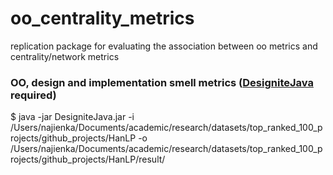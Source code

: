 # oo_centrality_metrics
replication package for evaluating the association between oo metrics and centrality/network metrics

### OO, design and implementation smell metrics ([DesigniteJava](https://github.com/tushartushar/DesigniteJava) required)

$ java -jar DesigniteJava.jar -i /Users/najienka/Documents/academic/research/datasets/top_ranked_100_projects/github_projects/HanLP -o /Users/najienka/Documents/academic/research/datasets/top_ranked_100_projects/github_projects/HanLP/result/
